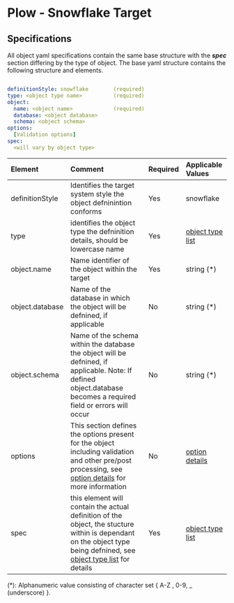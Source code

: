 # Plow - Snowflake Target

## Specifications 

All object yaml specifications contain the same base structure with the ***spec*** section differing by the type of 
object.  The base yaml structure contains the following structure and elements.


```yaml

definitionStyle: snowflake        (required)
type: <object type name>          (required)
object:
  name: <object name>             (required)
  database: <object database> 
  schema: <object schema>
options:
  [Validation options]                 
spec:
  <will vary by object type>


```

| Element         | Comment                                                                                                                                                                                | Required  | Applicable Values                   |
|:----------------|:---------------------------------------------------------------------------------------------------------------------------------------------------------------------------------------|:---------------------------------------------|:------------------------------------|
| definitionStyle | Identifies the target system style the object defninintion conforms                                                                                                                    | Yes  | snowflake                           |
| type            | identifies the object type the defninition details, should be lowercase name                                                                                                           | Yes | [object type list](/objecttypes.md) |
| object.name     | Name identifier of the object within the target                                                                                                                                        | Yes | string  (*)                         |
| object.database | Name of the database in which the object will be defnined, if applicable                                                                                                               | No | string   (*)                        |
| object.schema   | Name of the schema within the database the object will be defnined, if applicable.  Note: If defined object.database becomes a required field or errors will occur                     | No | string   (*)                        |
| options         | This section defines the options present for the object including validation and other pre/post processing, see [option details](/validation.md) for more information                  | No | [option details](/validation.md)    |
| spec | this element will contain the actual definition of the object, the stucture within is dependant on the object type being defnined, see [object type list](/objecttypes.md) for details | Yes | [object type list](/objecttypes.md) |

(*): Alphanumeric value consisting of character set { A-Z , 0-9, _ (underscore) }.  
